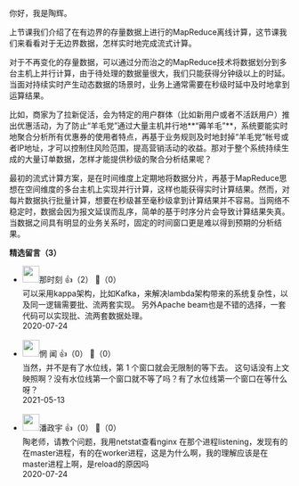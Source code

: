 你好，我是陶辉。

上节课我们介绍了在有边界的存量数据上进行的MapReduce离线计算，这节课我们来看看对于无边界数据，怎样实时地完成流式计算。

对于不再变化的存量数据，可以通过分而治之的MapReduce技术将数据划分到多台主机上并行计算，由于待处理的数据量很大，我们只能获得分钟级以上的时延。当面对持续实时产生动态数据的场景时，业务上通常需要在秒级时延中及时地拿到运算结果。

比如，商家为了拉新促活，会为特定的用户群体（比如新用户或者不活跃用户）推出优惠活动，为了防止“羊毛党”通过大量主机并行地**“薅羊毛”**，系统要能实时地聚合分析所有优惠券的使用者特点，再基于业务规则及时地封掉“羊毛党”帐号或者IP地址，才可以控制住风险范围，提高营销活动的收益。那对于整个系统持续生成的大量订单数据，怎样才能提供秒级的聚合分析结果呢？

最初的流式计算方案，是在时间维度上定期地将数据分片，再基于MapReduce思想在空间维度的多台主机上实现并行计算，这样也能获得实时计算结果。然而，对每片数据执行批量计算，想要在秒级甚至毫秒级拿到计算结果并不容易。当网络不稳定时，数据会因为报文延误而乱序，简单的基于时序分片会导致计算结果失真。当数据之间具有明显的业务关系时，固定的时间窗口更是难以得到预期的分析结果。
<div><strong>精选留言（3）</strong></div><ul>
<li><img src="https://static001.geekbang.org/account/avatar/00/11/8f/cf/890f82d6.jpg" width="30px"><span>那时刻</span> 👍（2） 💬（0）<div>可以采用kappa架构，比如Kafka，来解决lambda架构带来的系统复杂性，以及同一逻辑需要批、流两套实现。
另外Apache beam也是不错的选择，一套代码可以实现批、流两套数据处理。</div>2020-07-24</li><br/><li><img src="https://static001.geekbang.org/account/avatar/00/12/07/d2/0d7ee298.jpg" width="30px"><span>惘 闻</span> 👍（0） 💬（0）<div>当然，并不是有了水位线，第 1 个窗口就会无限制的等下去。
这句话没有上文映照啊？没有水位线第一个窗口就不等了吗？有了水位线第一个窗口在等什么呀？</div>2021-05-13</li><br/><li><img src="https://static001.geekbang.org/account/avatar/00/13/25/66/4835d92e.jpg" width="30px"><span>潘政宇</span> 👍（0） 💬（0）<div>陶老师，请教个问题，我用netstat查看nginx 在那个进程listening，发现有的在master进程，有的在worker进程，这是为什么啊，我的理解应该是在master进程上啊，是reload的原因吗</div>2020-07-24</li><br/>
</ul>